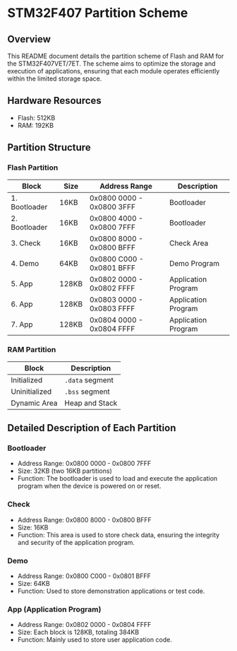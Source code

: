 # STM32F407 Partition Scheme

## Overview

This README document details the partition scheme of Flash and RAM for the STM32F407VET/7ET. The scheme aims to optimize the storage and execution of applications, ensuring that each module operates efficiently within the limited storage space.

## Hardware Resources

- Flash: 512KB
- RAM: 192KB

## Partition Structure

### Flash Partition

| Block         | Size   | Address Range               | Description           |
| ------------- | ------ | --------------------------- | --------------------- |
| 1. Bootloader | 16KB   | 0x0800 0000 - 0x0800 3FFF    | Bootloader            |
| 2. Bootloader | 16KB   | 0x0800 4000 - 0x0800 7FFF    | Bootloader            |
| 3. Check      | 16KB   | 0x0800 8000 - 0x0800 BFFF    | Check Area            |
| 4. Demo       | 64KB   | 0x0800 C000 - 0x0801 BFFF    | Demo Program          |
| 5. App        | 128KB  | 0x0802 0000 - 0x0802 FFFF    | Application Program   |
| 6. App        | 128KB  | 0x0803 0000 - 0x0803 FFFF    | Application Program   |
| 7. App        | 128KB  | 0x0804 0000 - 0x0804 FFFF    | Application Program   |

### RAM Partition

| Block        | Description       |
| ------------ | ----------------- |
| Initialized  | `.data` segment   |
| Uninitialized| `.bss` segment    |
| Dynamic Area | Heap and Stack    |

## Detailed Description of Each Partition

### Bootloader
- Address Range: 0x0800 0000 - 0x0800 7FFF
- Size: 32KB (two 16KB partitions)
- Function: The bootloader is used to load and execute the application program when the device is powered on or reset.

### Check
- Address Range: 0x0800 8000 - 0x0800 BFFF
- Size: 16KB
- Function: This area is used to store check data, ensuring the integrity and security of the application program.

### Demo
- Address Range: 0x0800 C000 - 0x0801 BFFF
- Size: 64KB
- Function: Used to store demonstration applications or test code.

### App (Application Program)
- Address Range: 0x0802 0000 - 0x0804 FFFF
- Size: Each block is 128KB, totaling 384KB
- Function: Mainly used to store user application code.


